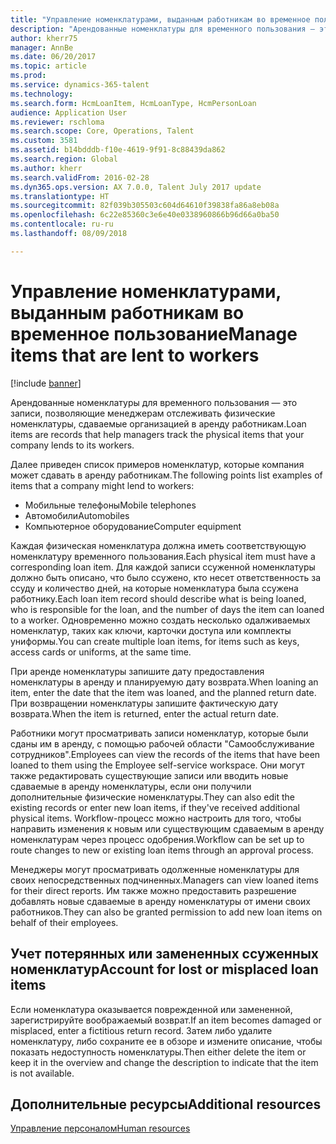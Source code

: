 ```yaml
---
title: "Управление номенклатурами, выданным работникам во временное пользование"
description: "Арендованные номенклатуры для временного пользования — это записи, позволяющие менеджерам отслеживать физические номенклатуры, сдаваемые организацией в аренду работникам."
author: kherr75
manager: AnnBe
ms.date: 06/20/2017
ms.topic: article
ms.prod: 
ms.service: dynamics-365-talent
ms.technology: 
ms.search.form: HcmLoanItem, HcmLoanType, HcmPersonLoan
audience: Application User
ms.reviewer: rschloma
ms.search.scope: Core, Operations, Talent
ms.custom: 3581
ms.assetid: b14bdddb-f10e-4619-9f91-8c88439da862
ms.search.region: Global
ms.author: kherr
ms.search.validFrom: 2016-02-28
ms.dyn365.ops.version: AX 7.0.0, Talent July 2017 update
ms.translationtype: HT
ms.sourcegitcommit: 82f039b305503c604d64610f39838fa86a8eb08a
ms.openlocfilehash: 6c22e85360c3e6e40e0338960866b96d66a0ba50
ms.contentlocale: ru-ru
ms.lasthandoff: 08/09/2018

---
```


# <a name="manage-items-that-are-lent-to-workers"></a><span data-ttu-id="477ac-103">Управление номенклатурами, выданным работникам во временное пользование</span><span class="sxs-lookup"><span data-stu-id="477ac-103">Manage items that are lent to workers</span></span>

[!include [banner](includes/banner.md)]

<span data-ttu-id="477ac-104">Арендованные номенклатуры для временного пользования — это записи, позволяющие менеджерам отслеживать физические номенклатуры, сдаваемые организацией в аренду работникам.</span><span class="sxs-lookup"><span data-stu-id="477ac-104">Loan items are records that help managers track the physical items that your company lends to its workers.</span></span> 

<span data-ttu-id="477ac-105">Далее приведен список примеров номенклатур, которые компания может сдавать в аренду работникам.</span><span class="sxs-lookup"><span data-stu-id="477ac-105">The following points list examples of items that a company might lend to workers:</span></span>
-   <span data-ttu-id="477ac-106">Мобильные телефоны</span><span class="sxs-lookup"><span data-stu-id="477ac-106">Mobile telephones</span></span>
-   <span data-ttu-id="477ac-107">Автомобили</span><span class="sxs-lookup"><span data-stu-id="477ac-107">Automobiles</span></span>
-   <span data-ttu-id="477ac-108">Компьютерное оборудование</span><span class="sxs-lookup"><span data-stu-id="477ac-108">Computer equipment</span></span>

<span data-ttu-id="477ac-109">Каждая физическая номенклатура должна иметь соответствующую номенклатуру временного пользования.</span><span class="sxs-lookup"><span data-stu-id="477ac-109">Each physical item must have a corresponding loan item.</span></span> <span data-ttu-id="477ac-110">Для каждой записи ссуженной номенклатуры должно быть описано, что было ссужено, кто несет ответственность за ссуду и количество дней, на которые номенклатура была ссужена работнику.</span><span class="sxs-lookup"><span data-stu-id="477ac-110">Each loan item record should describe what is being loaned, who is responsible for the loan, and the number of days the item can loaned to a worker.</span></span> <span data-ttu-id="477ac-111">Одновременно можно создать несколько одалживаемых номенклатур, таких как ключи, карточки доступа или комплекты униформы.</span><span class="sxs-lookup"><span data-stu-id="477ac-111">You can create multiple loan items, for items such as keys, access cards or uniforms, at the same time.</span></span> 

<span data-ttu-id="477ac-112">При аренде номенклатуры запишите дату предоставления номенклатуры в аренду и планируемую дату возврата.</span><span class="sxs-lookup"><span data-stu-id="477ac-112">When loaning an item, enter the date that the item was loaned, and the planned return date.</span></span> <span data-ttu-id="477ac-113">При возвращении номенклатуры запишите фактическую дату возврата.</span><span class="sxs-lookup"><span data-stu-id="477ac-113">When the item is returned, enter the actual return date.</span></span>

<span data-ttu-id="477ac-114">Работники могут просматривать записи номенклатур, которые были сданы им в аренду, с помощью рабочей области "Самообслуживание сотрудников".</span><span class="sxs-lookup"><span data-stu-id="477ac-114">Employees can view the records of the items that have been loaned to them using the Employee self-service workspace.</span></span> <span data-ttu-id="477ac-115">Они могут также редактировать существующие записи или вводить новые сдаваемые в аренду номенклатуры, если они получили дополнительные физические номенклатуры.</span><span class="sxs-lookup"><span data-stu-id="477ac-115">They can also edit the existing records or enter new loan items, if they've received additional physical items.</span></span>  <span data-ttu-id="477ac-116">Workflow-процесс можно настроить для того, чтобы направить изменения к новым или существующим сдаваемым в аренду номенклатурам через процесс одобрения.</span><span class="sxs-lookup"><span data-stu-id="477ac-116">Workflow can be set up to route changes to new or existing loan items through an approval process.</span></span> 

<span data-ttu-id="477ac-117">Менеджеры могут просматривать одолженные номенклатуры для своих непосредственных подчиненных.</span><span class="sxs-lookup"><span data-stu-id="477ac-117">Managers can view loaned items for their direct reports.</span></span> <span data-ttu-id="477ac-118">Им также можно предоставить разрешение добавлять новые сдаваемые в аренду номенклатуры от имени своих работников.</span><span class="sxs-lookup"><span data-stu-id="477ac-118">They can also be granted permission to add new loan items on behalf of their employees.</span></span>

 <a name="account-for-lost-or-misplaced-loan-items"></a><span data-ttu-id="477ac-119">Учет потерянных или замененных ссуженных номенклатур</span><span class="sxs-lookup"><span data-stu-id="477ac-119">Account for lost or misplaced loan items</span></span>
-----------------------------------------

<span data-ttu-id="477ac-120">Если номенклатура оказывается поврежденной или замененной, зарегистрируйте воображаемый возврат.</span><span class="sxs-lookup"><span data-stu-id="477ac-120">If an item becomes damaged or misplaced, enter a fictitious return record.</span></span> <span data-ttu-id="477ac-121">Затем либо удалите номенклатуру, либо сохраните ее в обзоре и измените описание, чтобы показать недоступность номенклатуры.</span><span class="sxs-lookup"><span data-stu-id="477ac-121">Then either delete the item or keep it in the overview and change the description to indicate that the item is not available.</span></span>


<a name="additional-resources"></a><span data-ttu-id="477ac-122">Дополнительные ресурсы</span><span class="sxs-lookup"><span data-stu-id="477ac-122">Additional resources</span></span>
--------

[<span data-ttu-id="477ac-123">Управление персоналом</span><span class="sxs-lookup"><span data-stu-id="477ac-123">Human resources</span></span>](index.md)




